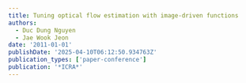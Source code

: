 ```yaml
---
title: Tuning optical flow estimation with image-driven functions
authors:
  - Duc Dung Nguyen
  - Jae Wook Jeon
date: '2011-01-01'
publishDate: '2025-04-10T06:12:50.934763Z'
publication_types: ['paper-conference']
publication: '*ICRA*'
---
```

